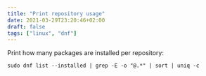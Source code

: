 ```yaml
---
title: "Print repository usage"
date: 2021-03-29T23:20:46+02:00
draft: false
tags: ["linux", "dnf"]
---
```


Print how many packages are installed per repository:
```
sudo dnf list --installed | grep -E -o "@.*" | sort | uniq -c
```
